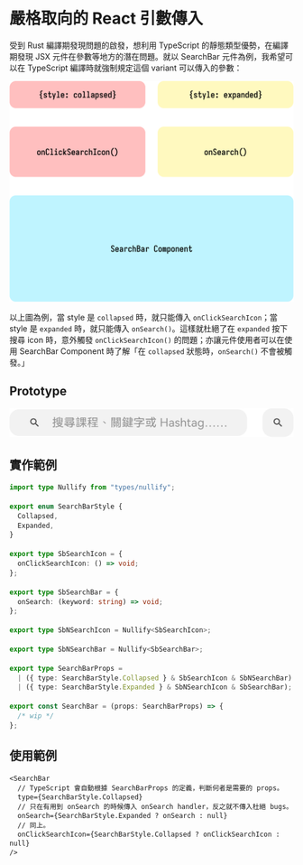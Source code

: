 # 嚴格取向的 React 引數傳入

受到 Rust 編譯期發現問題的啟發，想利用 TypeScript 的靜態類型優勢，在編譯期發現 JSX 元件在參數等地方的潛在問題。就以 SearchBar 元件為例，我希望可以在 TypeScript 編譯時就強制規定這個 variant 可以傳入的參數：

![The type graph.](./strict-typed-props/type-graph.svg)

以上圖為例，當 style 是 `collapsed` 時，就只能傳入 `onClickSearchIcon`；當 style 是 `expanded` 時，就只能傳入 `onSearch()`。這樣就杜絕了在 `expanded` 按下搜尋 icon 時，意外觸發 `onClickSearchIcon()` 的問題；亦讓元件使用者可以在使用 SearchBar Component 時了解「在 `collapsed` 狀態時，`onSearch()` 不會被觸發。」

## Prototype

![The prototype of the collapsed and the expanded search bar.](./strict-typed-props/prototype.svg)

## 實作範例

```ts
import type Nullify from "types/nullify";

export enum SearchBarStyle {
  Collapsed,
  Expanded,
}

export type SbSearchIcon = {
  onClickSearchIcon: () => void;
};

export type SbSearchBar = {
  onSearch: (keyword: string) => void;
};

export type SbNSearchIcon = Nullify<SbSearchIcon>;

export type SbNSearchBar = Nullify<SbSearchBar>;

export type SearchBarProps =
  | ({ type: SearchBarStyle.Collapsed } & SbSearchIcon & SbNSearchBar)
  | ({ type: SearchBarStyle.Expanded } & SbNSearchIcon & SbSearchBar);

export const SearchBar = (props: SearchBarProps) => {
  /* wip */
};
```

## 使用範例

```tsx
<SearchBar
  // TypeScript 會自動根據 SearchBarProps 的定義，判斷何者是需要的 props。
  type={SearchBarStyle.Collapsed}
  // 只在有用到 onSearch 的時候傳入 onSearch handler，反之就不傳入杜絕 bugs。
  onSearch={SearchBarStyle.Expanded ? onSearch : null}
  // 同上。
  onClickSearchIcon={SearchBarStyle.Collapsed ? onClickSearchIcon : null}
/>
```
